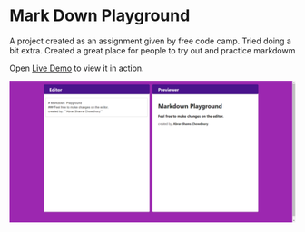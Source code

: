 # Mark Down Playground

A project created as an assignment given by free code camp. Tried doing a bit extra. Created a great place for people to try out and practice markdowm

Open [Live Demo](https://markdown-playground.netlify.app/) to view it in action.


![preview sreenshot](Screenshot.png)
